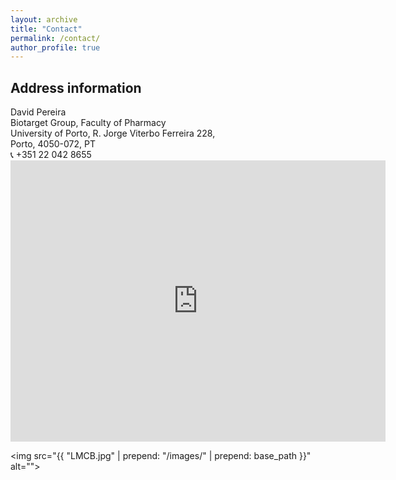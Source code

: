 ```yaml
---
layout: archive
title: "Contact"
permalink: /contact/
author_profile: true
---
```


<h2> Address information </h2>
David Pereira <br>
Biotarget Group, Faculty of Pharmacy <br>
University of Porto, R. Jorge Viterbo Ferreira 228, <br>
Porto, 4050-072, PT <br>
&#128222; +351 22 042 8655 

<iframe src="https://www.google.com/maps/embed?pb=!1m18!1m12!1m3!1d2482.401719507159!2d-0.13461968475715028!3d51.52419131729711!2m3!1f0!2f0!3f0!3m2!1i1024!2i768!4f13.1!3m3!1m2!1s0x48761b2f0b35b5bf%3A0xa697ae4cc2b7a4db!2sMRC%20Laboratory%20for%20Molecular%20Cell%20Biology!5e0!3m2!1sen!2suk!4v1582495676071!5m2!1sen!2suk" width="600" height="450" frameborder="0" style="border:0;" allowfullscreen=""></iframe>

<img src="{{ "LMCB.jpg" | prepend: "/images/" | prepend: base_path }}" alt="">
